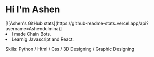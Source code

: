 <h1>Hi I'm Ashen</h1>
[![Ashen's GitHub stats](https://github-readme-stats.vercel.app/api?username=Ashendulmina)]

<li>I made Chain Bots. </li>
<li>Learnig Javascript and React.</li>

Skills: Python / Html / Css / 3D Designing / Graphic Designing

